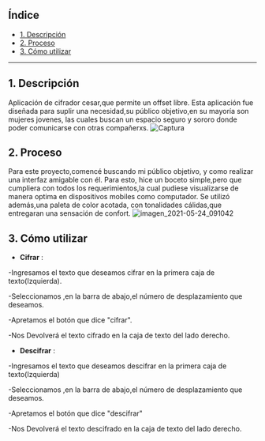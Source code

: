 

## Índice

* [1. Descripción](#1-descripción)
* [2. Proceso](#2-proceso)
* [3. Cómo utilizar](#3-cómo-utilizar)


***

## 1. Descripción

Aplicación de cifrador cesar,que permite un offset libre.
Esta aplicación fue diseñada para suplir una necesidad,su público objetivo,en su mayoría son mujeres jovenes,
las cuales buscan un espacio seguro y sororo donde poder comunicarse con otras compañerxs.
![Captura](https://user-images.githubusercontent.com/83033055/119352119-46ca8000-bc6f-11eb-8d41-0aadc39071b8.PNG)

## 2. Proceso
Para este proyecto,comencé buscando mi público objetivo, y como realizar una interfaz amigable con él.
Para esto, hice un boceto simple,pero que cumpliera con todos los requerimientos,la cual pudiese visualizarse de manera optima en dispositivos mobiles como computador.
Se utilizó además,una paleta de color acotada, con tonalidades cálidas,que entregaran una sensación de confort.
![imagen_2021-05-24_091042](https://user-images.githubusercontent.com/83033055/119352674-f9024780-bc6f-11eb-9fc9-72820a02d591.png)






## 3. Cómo utilizar
* **Cifrar** :    

-Ingresamos el texto que deseamos cifrar en la primera caja de texto(Izquierda).  

-Seleccionamos ,en la barra de abajo,el número de desplazamiento que deseamos.  

-Apretamos el botón que dice "cifrar".  

-Nos Devolverá el texto cifrado en la caja de texto del lado derecho.

* **Descifrar** :    

-Ingresamos el texto que deseamos descifrar en la primera caja de texto(Izquierda)  

-Seleccionamos ,en la barra de abajo,el número de desplazamiento que deseamos.  

-Apretamos el botón que dice "descifrar"  

-Nos Devolverá el texto descifrado en la caja de texto del lado derecho.

